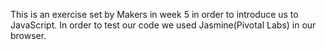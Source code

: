 This is an exercise set by Makers in week 5 in order to introduce us to JavaScript. In order to test our code we used Jasmine(Pivotal Labs) in our browser.
